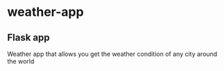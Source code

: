 # weather-app

## Flask app

Weather app that allows you get the weather condition of any city around the world
